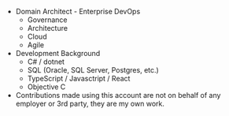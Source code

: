 - Domain Architect - Enterprise DevOps
  - Governance
  - Architecture
  - Cloud
  - Agile
- Development Background
  -  C# / dotnet
  -  SQL (Oracle, SQL Server, Postgres, etc.)
  -  TypeScript / Javasctript / React
  -  Objective C
- Contributions made using this account are not on behalf of any employer or 3rd party, they are my own work.
